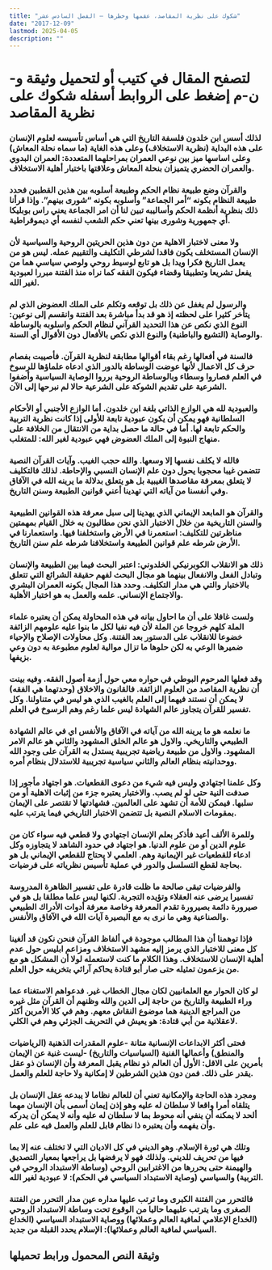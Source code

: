 ```yaml
---
title: "شكوك على نظرية المقاصد، عقمها وخطرها – الفصل السادس عشر"
date: "2017-12-09"
lastmod: 2025-04-05
description: ""
---
```

# **لتصفح المقال في كتيب أو لتحميل وثيقة و-ن-م إضغط على الروابط أسفله** **شكوك على نظرية المقاصد**

### لذلك أسس ابن خلدون فلسفة التاريخ التي هي أساس تأسيسه لعلوم الإنسان على هذه البداية (نظرية الاستخلاف) وعلى هذه الغاية (ما سماه نحلة المعاش) وعلى اساسها ميز بين نوعي العمران بمراحلهما المتعددة: العمران البدوي والعمران الحضري يتميزان بنحلة المعاش وعلاقتها باختبار أهلية الاستخلاف.

### والقرآن وضع طبيعة نظام الحكم وطبيعة أسلوبه بين هذين القطبين فحدد طبيعة النظام بكونه “أمر الجماعة” وأسلوبه بكونه “شورى بينهم”. وإذا قرأنا ذلك بنظرية أنظمة الحكم وأساليبه تبين لنا أن امر الجماعة يعني راس بوبليكا أي جمهورية وشورى بينها تعني حكم الشعب لنفسه أي ديموقراطية.

### ولا معنى لاختبار الاهلية من دون هذين الحريتين الروحية والسياسية لأن الإنسان المستخلف يكون فاقدا لشرطي التكليف والتقييم عمله. ليس هو من يعمل التاريخ فكرا ويدا بل هو تابع لوسيط روحي ولوصي سياسي هما من يفعل تشريعا وتطبيقا وقضاء فيكون الفقه كما نراه منذ الفتنة مبررا لعبودية لغير الله.

### والرسول لم يغفل عن ذلك بل توقعه وتكلم على الملك العضوض الذي لم يتأخر كثيرا على لحظته إذ هو قد بدأ مباشرة بعد الفتنة وانقسم إلى نوعين: النوع الذي نكص عن هذا التحديد القرآني لنظام الحكم واسلوبه بالوساطة والوصاية (التشيع والباطنية) والنوع الذي نكص بالأفعال دون الأقوال أي السنة.

### فالسنة في أفعالها رغم بقاء أقوالها مطابقة لنظرية القرآن. فأصيبت بفصام حرف كل الاعمال لأنها عوضت الوساطة بالدور الذي ادعاه علماؤها للرسوخ في العلم فصاروا وسطاء وبالوساطة الروحية برروا الوصاية السياسية وأضفوا الشرعية على تقديم الشوكة على الشرعية حالا لم نبرحها إلى الآن.

### والعبودية لله هي الوازع الذاتي بلغة ابن خلدون. أما الوازع الأجنبي أو الأحكام السلطانية فهو يمكن أن يكون عبودية تابعة للأولى إذا كانت نظرية التربية والحكم تابعة لها. أما في حالة ما حصل بداية من الانتقال من الخلافة على منهاج النبوة إلى الملك العضوض فهي عبودية لغير الله: للمتغلب.

### فالله لا يكلف نفسها إلا وسعها. والله حجب الغيب. وآيات القرآن النصية تتضمن غيبا محجوبا يحول دون علم الإنسان النسبي والإحاطة. لذلك فالتكليف لا يتعلق بمعرفة مقاصدها الغيبية بل هو يتعلق بدلالة ما يرينه الله في الآفاق وفي أنفسنا من آياته التي تهدينا أعني قوانين الطبيعة وسنن التاريخ.

### والقرآن هو المابعد الإيماني الذي يهدينا إلى سبل معرفة هذه القوانين الطبيعية والسنن التاريخية من خلال الاختبار الذي نحن مطالبون به خلال القيام بمهمتين مناظرتين للتكليف: استعمرنا في الأرض واستخلفنا فيها. واستعمارنا في الأرض شرطه علم قوانين الطبيعة واستخلافنا شرطه علم سنن التاريخ.

### ذلك هو الانقلاب الكوبرنيكي الخلدوني: اعتبر البحث فيما بين الطبيعة والإنسان وتبادل الفعل والانفعال بينهما هو مجال البحث لفهم حقيقة الشرائع التي تتعلق بالاختبار والتي هي مدار التكليف. وحدد هذا المجال بكونه العمران البشري والاجتماع الإنساني. علمه والعمل به هو اختبار الأهلية.

### ولست غافلا على أن ما احاول بيانه في هذه المحاولة يمكن أن يعتبره علماء الملة كلهم خروجا عن الملة لأن فيه نفيا لكل ما بنوا عليه علومهم الزائفة خضوعا للانقلاب على الدستور بعد الفتنة. وكل محاولات الإصلاح والإحياء ضميرها الوعي به لكن حلوها ما تزال موالية لعلوم مطبوعة به دون وعي بزيفها.

### وقد فعلها المرحوم البوطي في حواره معي حول أزمة أصول الفقه. وفيه بينت أن نظرية المقاصد من العلوم الزائفة. فالقانون والاخلاق (وحدتهما هي الفقه) لا يمكن أن نستند فيهما إلى العلم بالغيب الذي هو ليس في متناولنا. وكل تفسير للقرآن يتجاوز عالم الشهادة ليس علما رغم وهم الرسوخ في العلم.

### ما نعلمه هو ما يرينه الله من آياته في الآفاق والأنفس اي في عالم الشهادة الطبيعي والتاريخي. والاول هو عالم الخلق المشهود والثاني هو عالم الامر المشهود. والاول من طبيعة رياضية تجريبية يستدل به القرآن على وجود الله ووحدانيته بنظام العالم والثاني سياسية تجريبية للاستدلال بنظام أمره.

### وكل علمنا اجتهادي وليس فيه شيء من دعوى القطعيات. هو اجتهاد مأجور إذا صدفت النية حتى لو لم يصب. والاختبار يعتبره جزء من إثبات الاهلية أو من سلبها. فيمكن للأمة أن تشهد على العالمين. فشهادتها لا تقتصر على الإيمان بمقومات الاسلام النصية بل تتضمن الاختبار التاريخي فيما يترتب عليه.

### وللمرة الألف أعيد فأذكر بعلم الإنسان اجتهادي ولا قطعي فيه سواء كان من علوم الدين أو من علوم الدنيا. هو اجتهاد في حدود الشاهد لا يتجاوزه وكل ادعاء للقطعيات غير الإيمانية وهم. العلمي لا يحتاج للقطعي الإيماني بل هو بحاجة لقطع التسلسل والدور في عملية تأسيس نظرياته على فرضيات.

### والفرضيات تبقى صالحة ما ظلت قادرة على تفسير الظاهرة المدروسة تفسيرا يرضى عنه العقلاء وتؤيده التجربة. لكنها ليس علما مطلقا بل هو في صيرورة دائمة بصيرورة تقدم المعرفة وخاصة معرفة أدوات الأدراك الطبيعي والصناعية وهي ما نرى به مع البصيرة آيات الله في الآفاق والأنفس.

### فإذا توهمنا أن هذا المطالب موجودة في ألفاظ القرآن فنحن نكون قد ألغينا كل معنى للاختبار الذي يرمز إليه مشهد الاستخلاف ومزاعم ابليس حول عدم أهلية الإنسان للاستخلاف. وهذا الكلام ما كنت لاستعمله لولا أن المشكل هو مع من يزعمون تمثيله حتى صار أبو قتادة يحاكم آرائي بتخريفه حول العلم.

### لو كان الحوار مع العلمانيين لكان مجال الخطاب غير. فدعواهم الاستغناء عما وراء الطبيعة والتاريخ من حاجة إلى الدين والله وظنهم أن القرآن مثل غيره من المراجع الدينية هما موضوع النقاش معهم. وهم في كلا الأمرين أكثر لاعقلانية من أبي قتادة: هو يعيش في التحريف الجزئي وهم في الكلي.

### فحتى أكثر الابداعات الإنسانية متانة -علوم المقدرات الذهنية (الرياضيات والمنطق) وأعمالها الفنية (السياسيات والتاريخ) -ليست غنية عن الإيمان بأمرين على الاقل: الأول أن العالم ذو نظام يقبل المعرفة وأن الإنسان ذو عقل يقدر على ذلك. فمن دون هذين الشرطين لا إمكانية ولا حاجة للعلم والعمل.

### ومجرد هذه الحاجة والإمكانية تعني أن للعالم نظاما لا يبدعه عقل الإنسان بل يتلقاه أمرا واقعا لا سلطان له عليه وهو إذن إيمان أسمى بأن الإنسان مهما ألحد لا يمكنه أن ينفي أنه محوط بما لا سلطان له عليه وأنه لا يمكن أن يدركه وأن يفهمه وأن يعتبره ذا نظام قابل للعلم والعمل فيه على علم.

### وتلك هي ثورة الإسلام. وهو الديني في كل الاديان التي لا تختلف عنه إلا بما فيها من تحريف للديني. ولذلك فهو لا يرفضها بل يراجعها بمعيار التصديق والهيمنة حتى يحررها من الاغترابين الروحي (وساطة الاستبداد الروحي في التربية) والسياسي (وصاية الاستبداد السياسي في الحكم): لا عبودية لغير الله.

### فالتحرر من الفتنة الكبرى وما ترتب عليها مداره عين مدار التحرر من الفتنة الصغرى وما يترتب عليهما حاليا من الوقوع تحت وساطة الاستبداد الروحي (الخداع الإعلامي لمافية العالم وعملائها) ووصاية الاستبداد السياسي (الخداع السياسي لمافية العالم وعملائها): الإسلام يحدد القبلة من جديد.

## وثيقة النص المحمول ورابط تحميلها

###
